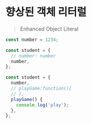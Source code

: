 # 향상된 객체 리터럴

> Enhanced Object Literal

```js
const number = 1234;

const student = {
  // number: number
  number,
};
```

```js
const student = {
  number,
  // playGame:function(){
  // },
  playGame() {
    console.log('play');
  },
};
```
